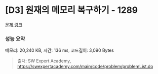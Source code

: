 # [D3] 원재의 메모리 복구하기 - 1289 

[문제 링크](https://swexpertacademy.com/main/code/problem/problemDetail.do?contestProbId=AV19AcoKI9sCFAZN) 

### 성능 요약

메모리: 20,240 KB, 시간: 136 ms, 코드길이: 3,090 Bytes



> 출처: SW Expert Academy, https://swexpertacademy.com/main/code/problem/problemList.do